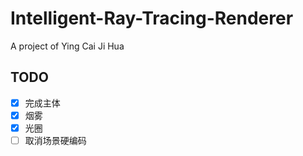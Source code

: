 # Intelligent-Ray-Tracing-Renderer
A project of Ying Cai Ji Hua



## TODO

- [x] 完成主体
- [x] 烟雾
- [x] 光圈
- [ ] 取消场景硬编码
